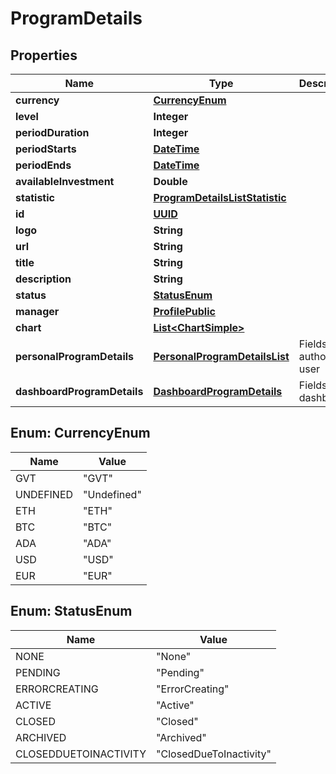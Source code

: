 
# ProgramDetails

## Properties
Name | Type | Description | Notes
------------ | ------------- | ------------- | -------------
**currency** | [**CurrencyEnum**](#CurrencyEnum) |  |  [optional]
**level** | **Integer** |  |  [optional]
**periodDuration** | **Integer** |  |  [optional]
**periodStarts** | [**DateTime**](DateTime.md) |  |  [optional]
**periodEnds** | [**DateTime**](DateTime.md) |  |  [optional]
**availableInvestment** | **Double** |  |  [optional]
**statistic** | [**ProgramDetailsListStatistic**](ProgramDetailsListStatistic.md) |  |  [optional]
**id** | [**UUID**](UUID.md) |  |  [optional]
**logo** | **String** |  |  [optional]
**url** | **String** |  |  [optional]
**title** | **String** |  |  [optional]
**description** | **String** |  |  [optional]
**status** | [**StatusEnum**](#StatusEnum) |  |  [optional]
**manager** | [**ProfilePublic**](ProfilePublic.md) |  |  [optional]
**chart** | [**List&lt;ChartSimple&gt;**](ChartSimple.md) |  |  [optional]
**personalProgramDetails** | [**PersonalProgramDetailsList**](PersonalProgramDetailsList.md) | Fields for authorized user |  [optional]
**dashboardProgramDetails** | [**DashboardProgramDetails**](DashboardProgramDetails.md) | Fields for dashboard |  [optional]


<a name="CurrencyEnum"></a>
## Enum: CurrencyEnum
Name | Value
---- | -----
GVT | &quot;GVT&quot;
UNDEFINED | &quot;Undefined&quot;
ETH | &quot;ETH&quot;
BTC | &quot;BTC&quot;
ADA | &quot;ADA&quot;
USD | &quot;USD&quot;
EUR | &quot;EUR&quot;


<a name="StatusEnum"></a>
## Enum: StatusEnum
Name | Value
---- | -----
NONE | &quot;None&quot;
PENDING | &quot;Pending&quot;
ERRORCREATING | &quot;ErrorCreating&quot;
ACTIVE | &quot;Active&quot;
CLOSED | &quot;Closed&quot;
ARCHIVED | &quot;Archived&quot;
CLOSEDDUETOINACTIVITY | &quot;ClosedDueToInactivity&quot;



